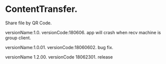 # ContentTransfer. 
Share file by QR Code. 

versionName:1.0. 
versionCode:180606. 
app will crash when recv machine is group client. 

versionName:1.0.01. 
versionCode:18060602. 
bug fix. 

versionName 1.2.00. 
versionCode 18062301. 
release
